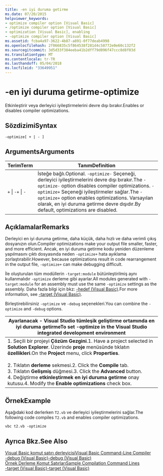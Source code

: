 ```yaml
---
title: -en iyi duruma getirme
ms.date: 07/20/2015
helpviewer_keywords:
- optimize compiler option [Visual Basic]
- /optimize compiler option [Visual Basic]
- optimization [Visual Basic], enabling
- -optimize compiler option [Visual Basic]
ms.assetid: fcba4a97-3622-4b87-a891-0f77deab4998
ms.openlocfilehash: 2f066835c5f864538f281d4c58772e0e60c132f2
ms.sourcegitcommit: 3d5d33f384eeba41b2dff79d096f47ccc8d8f03d
ms.translationtype: MT
ms.contentlocale: tr-TR
ms.lasthandoff: 05/04/2018
ms.locfileid: "33649951"
---
```

# <a name="-optimize"></a><span data-ttu-id="1f251-102">-en iyi duruma getirme</span><span class="sxs-lookup"><span data-stu-id="1f251-102">-optimize</span></span>
<span data-ttu-id="1f251-103">Etkinleştirir veya derleyici iyileştirmelerini devre dışı bırakır.</span><span class="sxs-lookup"><span data-stu-id="1f251-103">Enables or disables compiler optimizations.</span></span>  
  
## <a name="syntax"></a><span data-ttu-id="1f251-104">Sözdizimi</span><span class="sxs-lookup"><span data-stu-id="1f251-104">Syntax</span></span>  
  
```  
-optimize[ + | - ]  
```  
  
## <a name="arguments"></a><span data-ttu-id="1f251-105">Arguments</span><span class="sxs-lookup"><span data-stu-id="1f251-105">Arguments</span></span>  
  
|<span data-ttu-id="1f251-106">Terim</span><span class="sxs-lookup"><span data-stu-id="1f251-106">Term</span></span>|<span data-ttu-id="1f251-107">Tanım</span><span class="sxs-lookup"><span data-stu-id="1f251-107">Definition</span></span>|  
|---|---|  
|<span data-ttu-id="1f251-108">`+` &#124; `-`</span><span class="sxs-lookup"><span data-stu-id="1f251-108">`+` &#124; `-`</span></span>|<span data-ttu-id="1f251-109">İsteğe bağlı.</span><span class="sxs-lookup"><span data-stu-id="1f251-109">Optional.</span></span> <span data-ttu-id="1f251-110">`-optimize-` Seçeneği, derleyici iyileştirmelerini devre dışı bırakır.</span><span class="sxs-lookup"><span data-stu-id="1f251-110">The `-optimize-` option disables compiler optimizations.</span></span> <span data-ttu-id="1f251-111">`-optimize+` Seçeneği iyileştirmeler sağlar.</span><span class="sxs-lookup"><span data-stu-id="1f251-111">The `-optimize+` option enables optimizations.</span></span> <span data-ttu-id="1f251-112">Varsayılan olarak, en iyi duruma getirme devre dışıdır.</span><span class="sxs-lookup"><span data-stu-id="1f251-112">By default, optimizations are disabled.</span></span>|  
  
## <a name="remarks"></a><span data-ttu-id="1f251-113">Açıklamalar</span><span class="sxs-lookup"><span data-stu-id="1f251-113">Remarks</span></span>  
 <span data-ttu-id="1f251-114">Derleyici en iyi duruma getirme, daha küçük, daha hızlı ve daha verimli çıkış dosyanızın olun.</span><span class="sxs-lookup"><span data-stu-id="1f251-114">Compiler optimizations make your output file smaller, faster, and more efficient.</span></span> <span data-ttu-id="1f251-115">Ancak, en iyi duruma getirme kodu yeniden düzenleme yapılmasını çıktı dosyasında neden `-optimize+` hata ayıklama zorlaştırabilir.</span><span class="sxs-lookup"><span data-stu-id="1f251-115">However, because optimizations result in code rearrangement in the output file, `-optimize+` can make debugging difficult.</span></span>  
  
 <span data-ttu-id="1f251-116">İle oluşturulan tüm modüllerin `-target:module` bütünleştirilmiş aynı kullanmalıdır `-optimize` derleme gibi ayarlar.</span><span class="sxs-lookup"><span data-stu-id="1f251-116">All modules generated with `-target:module` for an assembly must use the same `-optimize` settings as the assembly.</span></span> <span data-ttu-id="1f251-117">Daha fazla bilgi için bkz: [-hedef (Visual Basic)](../../../visual-basic/reference/command-line-compiler/target.md).</span><span class="sxs-lookup"><span data-stu-id="1f251-117">For more information, see [-target (Visual Basic)](../../../visual-basic/reference/command-line-compiler/target.md).</span></span>  
  
 <span data-ttu-id="1f251-118">Birleştirebilirsiniz `-optimize` ve `-debug` seçenekleri.</span><span class="sxs-lookup"><span data-stu-id="1f251-118">You can combine the `-optimize` and `-debug` options.</span></span>  
  
|<span data-ttu-id="1f251-119">Ayarlanacak - Visual Studio tümleşik geliştirme ortamında en iyi duruma getirme</span><span class="sxs-lookup"><span data-stu-id="1f251-119">To set -optimize in the Visual Studio integrated development environment</span></span>|  
|---|  
|<span data-ttu-id="1f251-120">1.  Seçili bir projeyi **Çözüm Gezgini**.</span><span class="sxs-lookup"><span data-stu-id="1f251-120">1.  Have a project selected in **Solution Explorer**.</span></span> <span data-ttu-id="1f251-121">Üzerinde **proje** menüsünde tıklatın **özellikleri**.</span><span class="sxs-lookup"><span data-stu-id="1f251-121">On the **Project** menu, click **Properties**.</span></span><br />     <br /><span data-ttu-id="1f251-122">2.  Tıklatın **derleme** sekmesi.</span><span class="sxs-lookup"><span data-stu-id="1f251-122">2.  Click the **Compile** tab.</span></span><br /><span data-ttu-id="1f251-123">3.  Tıklatın **Gelişmiş** düğmesi.</span><span class="sxs-lookup"><span data-stu-id="1f251-123">3.  Click the **Advanced** button.</span></span><br /><span data-ttu-id="1f251-124">4.  Değiştirme **etkinleştirmek en iyi duruma getirme** onay kutusu.</span><span class="sxs-lookup"><span data-stu-id="1f251-124">4.  Modify the **Enable optimizations** check box.</span></span>|  
  
## <a name="example"></a><span data-ttu-id="1f251-125">Örnek</span><span class="sxs-lookup"><span data-stu-id="1f251-125">Example</span></span>  
 <span data-ttu-id="1f251-126">Aşağıdaki kod derlerken `T2.vb` ve derleyici iyileştirmelerini sağlar.</span><span class="sxs-lookup"><span data-stu-id="1f251-126">The following code compiles `T2.vb` and enables compiler optimizations.</span></span>  
  
```console
vbc t2.vb -optimize  
```  
  
## <a name="see-also"></a><span data-ttu-id="1f251-127">Ayrıca Bkz.</span><span class="sxs-lookup"><span data-stu-id="1f251-127">See Also</span></span>  
 [<span data-ttu-id="1f251-128">Visual Basic komut satırı derleyicisi</span><span class="sxs-lookup"><span data-stu-id="1f251-128">Visual Basic Command-Line Compiler</span></span>](../../../visual-basic/reference/command-line-compiler/index.md)  
 [<span data-ttu-id="1f251-129">-debug (Visual Basic)</span><span class="sxs-lookup"><span data-stu-id="1f251-129">-debug (Visual Basic)</span></span>](../../../visual-basic/reference/command-line-compiler/debug.md)  
 [<span data-ttu-id="1f251-130">Örnek Derleme Komut Satırları</span><span class="sxs-lookup"><span data-stu-id="1f251-130">Sample Compilation Command Lines</span></span>](../../../visual-basic/reference/command-line-compiler/sample-compilation-command-lines.md)  
 [<span data-ttu-id="1f251-131">-target (Visual Basic)</span><span class="sxs-lookup"><span data-stu-id="1f251-131">-target (Visual Basic)</span></span>](../../../visual-basic/reference/command-line-compiler/target.md)
